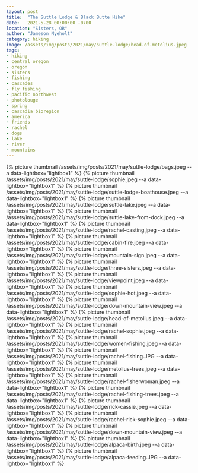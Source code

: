 ```yaml
---
layout: post
title:  "The Suttle Lodge & Black Butte Hike"
date:   2021-5-28 00:00:00 -0700
location: "Sisters, OR"
author: "Jameson Nyeholt"
category: hiking
image: /assets/img/posts/2021/may/suttle-lodge/head-of-metolius.jpeg
tags:
- hiking
- central oregon
- oregon
- sisters
- fishing
- cascades
- fly fishing
- pacific northwest
- photolouge
- spring
- cascadia bioregion
- america
- friends
- rachel
- dogs
- lake
- river
- mountains
---
```


<!--description-->

{% picture thumbnail /assets/img/posts/2021/may/suttle-lodge/bags.jpeg --a data-lightbox="lightbox1" %}
{% picture thumbnail /assets/img/posts/2021/may/suttle-lodge/sophie.jpeg --a data-lightbox="lightbox1" %}
{% picture thumbnail /assets/img/posts/2021/may/suttle-lodge/suttle-lodge-boathouse.jpeg --a data-lightbox="lightbox1" %}
{% picture thumbnail /assets/img/posts/2021/may/suttle-lodge/suttle-lake.jpeg --a data-lightbox="lightbox1" %}
{% picture thumbnail /assets/img/posts/2021/may/suttle-lodge/suttle-lake-from-dock.jpeg --a data-lightbox="lightbox1" %}
{% picture thumbnail /assets/img/posts/2021/may/suttle-lodge/rachel-casting.jpeg --a data-lightbox="lightbox1" %}
{% picture thumbnail /assets/img/posts/2021/may/suttle-lodge/cabin-fire.jpeg --a data-lightbox="lightbox1" %}
{% picture thumbnail /assets/img/posts/2021/may/suttle-lodge/mountain-sign.jpeg --a data-lightbox="lightbox1" %}
{% picture thumbnail /assets/img/posts/2021/may/suttle-lodge/three-sisters.jpeg --a data-lightbox="lightbox1" %}
{% picture thumbnail /assets/img/posts/2021/may/suttle-lodge/viewpoint.jpeg --a data-lightbox="lightbox1" %}
{% picture thumbnail /assets/img/posts/2021/may/suttle-lodge/sophie-hot.jpeg --a data-lightbox="lightbox1" %}
{% picture thumbnail /assets/img/posts/2021/may/suttle-lodge/down-mountain-view.jpeg --a data-lightbox="lightbox1" %}
{% picture thumbnail /assets/img/posts/2021/may/suttle-lodge/head-of-metolius.jpeg --a data-lightbox="lightbox1" %}
{% picture thumbnail /assets/img/posts/2021/may/suttle-lodge/rachel-sophie.jpeg --a data-lightbox="lightbox1" %}
{% picture thumbnail /assets/img/posts/2021/may/suttle-lodge/women-fishing.jpeg --a data-lightbox="lightbox1" %}
{% picture thumbnail /assets/img/posts/2021/may/suttle-lodge/rachel-fishing.JPG --a data-lightbox="lightbox1" %}
{% picture thumbnail /assets/img/posts/2021/may/suttle-lodge/metolius-trees.jpeg --a data-lightbox="lightbox1" %}
{% picture thumbnail /assets/img/posts/2021/may/suttle-lodge/rachel-fisherwoman.jpeg --a data-lightbox="lightbox1" %}
{% picture thumbnail /assets/img/posts/2021/may/suttle-lodge/rachel-fishing-trees.jpeg --a data-lightbox="lightbox1" %}
{% picture thumbnail /assets/img/posts/2021/may/suttle-lodge/rick-cassie.jpeg --a data-lightbox="lightbox1" %}
{% picture thumbnail /assets/img/posts/2021/may/suttle-lodge/rachel-rick-sophie.jpeg --a data-lightbox="lightbox1" %}
{% picture thumbnail /assets/img/posts/2021/may/suttle-lodge/down-mountain-view.jpeg --a data-lightbox="lightbox1" %}
{% picture thumbnail /assets/img/posts/2021/may/suttle-lodge/alpaca-birth.jpeg --a data-lightbox="lightbox1" %}
{% picture thumbnail /assets/img/posts/2021/may/suttle-lodge/alpaca-feeding.JPG --a data-lightbox="lightbox1" %}
